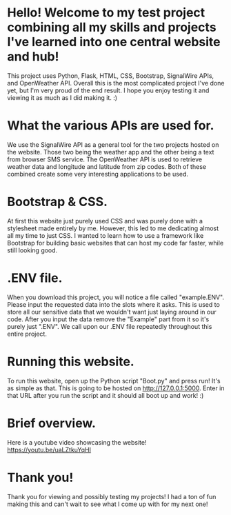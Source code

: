 # Hello! Welcome to my test project combining all my skills and projects I've learned into one central website and hub!
This project uses Python, Flask, HTML, CSS, Bootstrap, SignalWire APIs, and OpenWeather API. Overall this is the most complicated project I've done yet,
but I'm very proud of the end result. I hope you enjoy testing it and viewing it as much as I did making it. :)

# What the various APIs are used for.
We use the SignalWire API as a general tool for the two projects hosted on the website. Those two being the weather app and the other being a 
text from browser SMS service. The OpenWeather API is used to retrieve weather data and longitude and latitude from zip codes. Both of these combined create some very
interesting applications to be used.

# Bootstrap & CSS.
At first this website just purely used CSS and was purely done with a stylesheet made entirely by me. However, this led to me dedicating almost all my time
to just CSS. I wanted to learn how to use a framework like Bootstrap for building basic websites that can host my code far faster, while still looking good. 

# .ENV file.
When you download this project, you will notice a file called "example.ENV". Please input the requested data into the slots where it asks.
This is used to store all our sensitive data that we wouldn't want just laying around in our code. After you input the data remove the "Example" part from it so it's
purely just ".ENV". We call upon our .ENV file repeatedly throughout this entire project.

# Running this website.
To run this website, open up the Python script "Boot.py" and press run! It's as simple as that. This is going to be hosted on http://127.0.0.1:5000. Enter in that URL
after you run the script and it should all boot up and work! :)

# Brief overview.
Here is a youtube video showcasing the website!
https://youtu.be/uaLZtkuYqHI

# Thank you!
Thank you for viewing and possibly testing my projects! I had a ton of fun making this and can't wait to see what I come up with for my next one!
